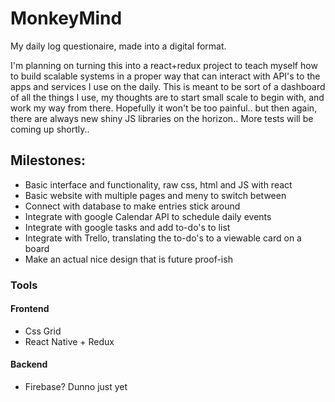 # MonkeyMind
My daily log questionaire, made into a digital format.

I'm planning on turning this into a react+redux project to teach myself how to build scalable systems in a proper way that can interact with API's to the apps and services I use on the daily. This is meant to be sort of a dashboard of all the things I use, my thoughts are to start small scale to begin with, and work my way from there.
Hopefully it won't be too painful.. but then again, there are always new shiny JS libraries on the horizon..
More tests will be coming up shortly..



## Milestones:
* Basic interface and functionality, raw css, html and JS with react
* Basic website with multiple pages and meny to switch between
* Connect with database to make entries stick around
* Integrate with google Calendar API to schedule daily events
* Integrate with google tasks and add to-do's to list
* Integrate with Trello, translating the to-do's to a viewable card on a board
* Make an actual nice design that is future proof-ish

### Tools
#### Frontend
* Css Grid
* React Native + Redux
#### Backend
* Firebase? Dunno just yet
